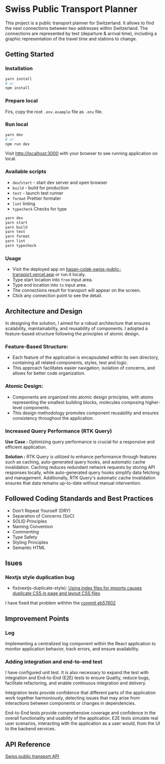 # Swiss Public Transport Planner

This project is a public transport planner for Switzerland. It allows to find the next connections between two addresses within Switzerland. The connections are represented by text (departure & arrival time), including a graphic representation of the travel time and stations to change.

## Getting Started

### Installation

```sh
yarn install
# or
npm install
```

### Prepare local

Firs, copy the root `.env.example` file as `.env` file.

### Run local

```sh
yarn dev
# or
npm run dev
```

Visit [http://localhost:3000](http://localhost:3000) with your browser to see running application on local.

### Available scripts

- `dev`/`start` - start dev server and open browser
- `build` - build for production
- `test` - launch test runner
- `format` Prettier formater
- `lint` linting
- `typecheck` Checks for type

```sh
yarn dev
yarn start
yarn build
yarn test
yarn format
yarn lint
yarn typecheck
```

### Usage

- Visit the deployed app on [hasan-colak-swiss-public-transport.vercel.app](https://hasan-colak-swiss-public-transport.vercel.app/) or run it localy.
- Type start location into `from` input area.
- Type end location into `to` input area.
- The connections result for transport will appear on the screen.
- Click any connection point to see the detail.

## Architecture and Design

In designing the solution, I aimed for a robust architecture that ensures scalability, maintainability, and reusability of components. I adopted a feature-based structure following the principles of atomic design.

### Feature-Based Structure:

- Each feature of the application is encapsulated within its own directory, containing all related components, styles, test and logic.
- This approach facilitates easier navigation, isolation of concerns, and allows for better code organization.

### Atomic Design:

- Components are organized into atomic design principles, with atoms representing the smallest building blocks, molecules composing higher-level components.
- This design methodology promotes component reusability and ensures consistency throughout the application.

### Increased Query Performance (RTK Query)

**Use Case :** Optimizing query performance is crucial for a responsive and efficient application.

**Solution :** RTK Query is utilized to enhance performance through features such as caching, auto-generated query hooks, and automatic cache invalidation. Caching reduces redundant network requests by storing API responses locally, while auto-generated query hooks simplify data fetching and management. Additionally, RTK Query's automatic cache invalidation ensures that data remains up-to-date without manual intervention.

## Followed Coding Standards and Best Practices

- Don't Repeat Yourself (DRY)
- Separation of Concerns (SoC)
- SOLID Principles
- Naming Convention
- Commenting
- Type Safety
- Styling Principles
- Semantic HTML

## Isues

### Nextjs style duplication bug

- fix(nextjs-duplicate-style): [Using index files for imports causes duplicate CSS in page and layout CSS files](https://www.reddit.com/r/nextjs/comments/17q4yb4/using_index_files_for_imports_causes_duplicate/)

I have fixed that problem withhin the [commit eb57602](https://github.com/hasancolak/swiss-public-transport/commit/eb57602651e2dd9b12ea94c49ba1d6eb9d847632)

## Improvement Points

### Log

Implementing a centralized log component within the React application to monitor application behavior, track errors, and ensure availability.

### Adding integration and end-to-end test

I have configured unit test. It is also necessary to expand the test with integration and End-to-End (E2E) tests to ensure Quality, reduce bugs, facilitate refactoring, and enable continuous integration and delivery.

Integration tests provide confidence that different parts of the application work together harmoniously, detecting issues that may arise from interactions between components or changes in dependencies.

End-to-End tests provide comprehensive coverage and confidence in the overall functionality and usability of the application. E2E tests simulate real user scenarios, interacting with the application as a user would, from the UI to the backend services.

## API Reference

[Swiss public transport API](https://transport.opendata.ch/docs.html)
